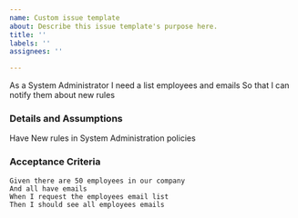 ```yaml
---
name: Custom issue template
about: Describe this issue template's purpose here.
title: ''
labels: ''
assignees: ''

---
```


As a System Administrator
 I need a list employees and emails
 So that I can notify them about new rules
   
 ### Details and Assumptions
Have New rules in System Administration policies
   
 ### Acceptance Criteria  
   
 ```gherkin
 Given there are 50 employees in our company
And all have emails
 When I request the employees email list
 Then I should see all employees emails
 ```
